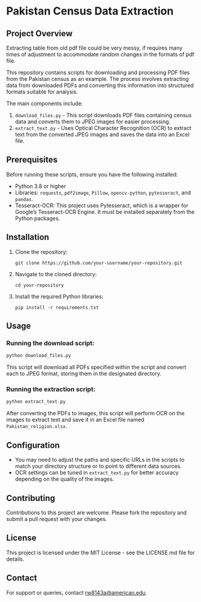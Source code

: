 
# Pakistan Census Data Extraction

## Project Overview

Extracting table from old pdf file could be very messy, if requires many times of adjustment to accommodate random changes in the formats of pdf file.

This repository contains scripts for downloading and processing PDF files from the Pakistan census as an example. The process involves extracting data from downloaded PDFs and converting this information into structured formats suitable for analysis. 

The main components include:

1. `download_files.py` - This script downloads PDF files containing census data and converts them to JPEG images for easier processing.
2. `extract_text.py` - Uses Optical Character Recognition (OCR) to extract text from the converted JPEG images and saves the data into an Excel file.

## Prerequisites

Before running these scripts, ensure you have the following installed:
- Python 3.8 or higher
- Libraries: `requests`, `pdf2image`, `Pillow`, `opencv-python`, `pytesseract`, and `pandas`.
- Tesseract-OCR: This project uses Pytesseract, which is a wrapper for Google’s Tesseract-OCR Engine. It must be installed separately from the Python packages.

## Installation

1. Clone the repository:
   ```
   git clone https://github.com/your-username/your-repository.git
   ```
2. Navigate to the cloned directory:
   ```
   cd your-repository
   ```
3. Install the required Python libraries:
   ```
   pip install -r requirements.txt
   ```

## Usage

### Running the download script:

```bash
python download_files.py
```
This script will download all PDFs specified within the script and convert each to JPEG format, storing them in the designated directory.

### Running the extraction script:

```bash
python extract_text.py
```
After converting the PDFs to images, this script will perform OCR on the images to extract text and save it in an Excel file named `Pakistan_religion.xlsx`.

## Configuration

- You may need to adjust the paths and specific URLs in the scripts to match your directory structure or to point to different data sources.
- OCR settings can be tuned in `extract_text.py` for better accuracy depending on the quality of the images.

## Contributing

Contributions to this project are welcome. Please fork the repository and submit a pull request with your changes.

## License

This project is licensed under the MIT License - see the LICENSE.md file for details.

## Contact

For support or queries, contact [rw8143a@american.edu](mailto:rw8143a@american.edu).

